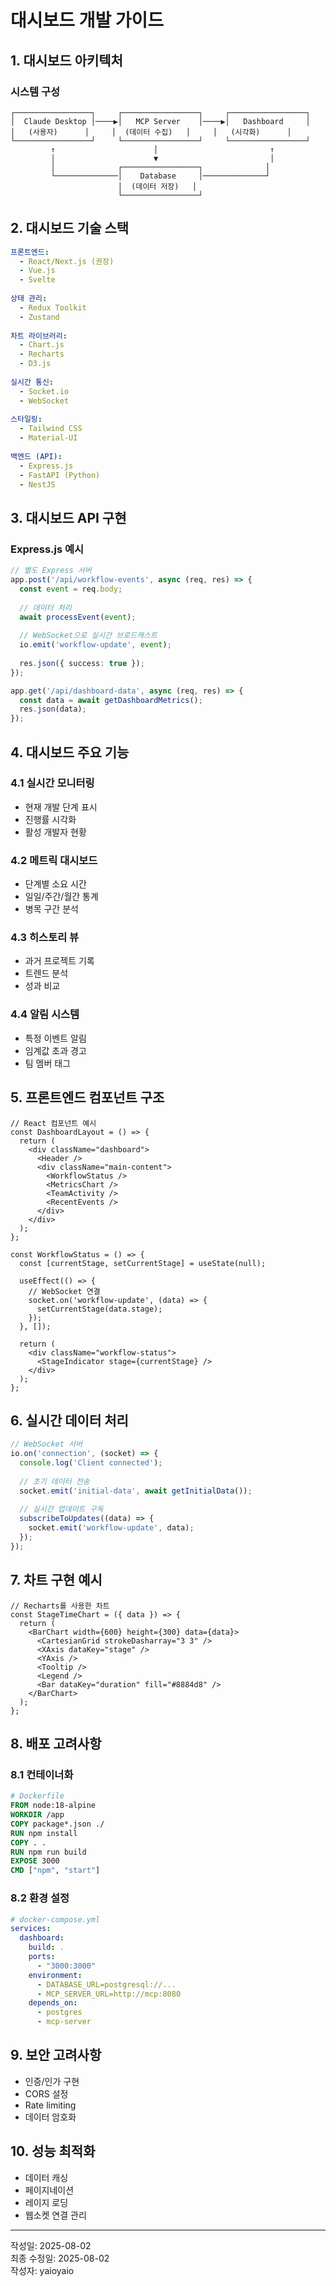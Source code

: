 # 대시보드 개발 가이드

## 1. 대시보드 아키텍처

### 시스템 구성
```
┌─────────────────┐     ┌─────────────────┐     ┌─────────────────┐
│  Claude Desktop │────▶│   MCP Server    │────▶│   Dashboard     │
│   (사용자)      │     │  (데이터 수집)   │     │   (시각화)      │
└─────────────────┘     └─────────────────┘     └─────────────────┘
         ↑                      │                         ↑
         │                      ▼                         │
         │              ┌─────────────────┐              │
         └──────────────│    Database     │──────────────┘
                        │  (데이터 저장)   │
                        └─────────────────┘
```

## 2. 대시보드 기술 스택

```yaml
프론트엔드:
  - React/Next.js (권장)
  - Vue.js
  - Svelte
  
상태 관리:
  - Redux Toolkit
  - Zustand
  
차트 라이브러리:
  - Chart.js
  - Recharts
  - D3.js
  
실시간 통신:
  - Socket.io
  - WebSocket
  
스타일링:
  - Tailwind CSS
  - Material-UI
  
백엔드 (API):
  - Express.js
  - FastAPI (Python)
  - NestJS
```

## 3. 대시보드 API 구현

### Express.js 예시
```typescript
// 별도 Express 서버
app.post('/api/workflow-events', async (req, res) => {
  const event = req.body;
  
  // 데이터 처리
  await processEvent(event);
  
  // WebSocket으로 실시간 브로드캐스트
  io.emit('workflow-update', event);
  
  res.json({ success: true });
});

app.get('/api/dashboard-data', async (req, res) => {
  const data = await getDashboardMetrics();
  res.json(data);
});
```

## 4. 대시보드 주요 기능

### 4.1 실시간 모니터링
- 현재 개발 단계 표시
- 진행률 시각화
- 활성 개발자 현황

### 4.2 메트릭 대시보드
- 단계별 소요 시간
- 일일/주간/월간 통계
- 병목 구간 분석

### 4.3 히스토리 뷰
- 과거 프로젝트 기록
- 트렌드 분석
- 성과 비교

### 4.4 알림 시스템
- 특정 이벤트 알림
- 임계값 초과 경고
- 팀 멤버 태그

## 5. 프론트엔드 컴포넌트 구조

```tsx
// React 컴포넌트 예시
const DashboardLayout = () => {
  return (
    <div className="dashboard">
      <Header />
      <div className="main-content">
        <WorkflowStatus />
        <MetricsChart />
        <TeamActivity />
        <RecentEvents />
      </div>
    </div>
  );
};

const WorkflowStatus = () => {
  const [currentStage, setCurrentStage] = useState(null);
  
  useEffect(() => {
    // WebSocket 연결
    socket.on('workflow-update', (data) => {
      setCurrentStage(data.stage);
    });
  }, []);
  
  return (
    <div className="workflow-status">
      <StageIndicator stage={currentStage} />
    </div>
  );
};
```

## 6. 실시간 데이터 처리

```typescript
// WebSocket 서버
io.on('connection', (socket) => {
  console.log('Client connected');
  
  // 초기 데이터 전송
  socket.emit('initial-data', await getInitialData());
  
  // 실시간 업데이트 구독
  subscribeToUpdates((data) => {
    socket.emit('workflow-update', data);
  });
});
```

## 7. 차트 구현 예시

```tsx
// Recharts를 사용한 차트
const StageTimeChart = ({ data }) => {
  return (
    <BarChart width={600} height={300} data={data}>
      <CartesianGrid strokeDasharray="3 3" />
      <XAxis dataKey="stage" />
      <YAxis />
      <Tooltip />
      <Legend />
      <Bar dataKey="duration" fill="#8884d8" />
    </BarChart>
  );
};
```

## 8. 배포 고려사항

### 8.1 컨테이너화
```dockerfile
# Dockerfile
FROM node:18-alpine
WORKDIR /app
COPY package*.json ./
RUN npm install
COPY . .
RUN npm run build
EXPOSE 3000
CMD ["npm", "start"]
```

### 8.2 환경 설정
```yaml
# docker-compose.yml
services:
  dashboard:
    build: .
    ports:
      - "3000:3000"
    environment:
      - DATABASE_URL=postgresql://...
      - MCP_SERVER_URL=http://mcp:8080
    depends_on:
      - postgres
      - mcp-server
```

## 9. 보안 고려사항

- 인증/인가 구현
- CORS 설정
- Rate limiting
- 데이터 암호화

## 10. 성능 최적화

- 데이터 캐싱
- 페이지네이션
- 레이지 로딩
- 웹소켓 연결 관리

---

작성일: 2025-08-02  
최종 수정일: 2025-08-02  
작성자: yaioyaio